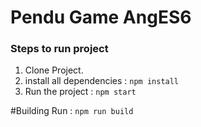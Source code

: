 # Pendu Game AngES6


### Steps to run project
1. Clone Project.
2. install all dependencies : `npm install`
3. Run the project : `npm start`

#Building
 Run :  `npm run build`